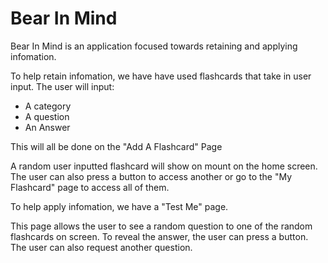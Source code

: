 # Bear In Mind

Bear In Mind is an application focused towards retaining and applying infomation. 

To help retain infomation, we have have used flashcards that take in user input. The user will input:

- A category
- A question
- An Answer

This will all be done on the "Add A Flashcard" Page

A random user inputted flashcard will show on mount on the home screen. The user can also press a button to access another or go to the "My Flashcard" page to access all of them.

To help apply infomation, we have a "Test Me" page. 

This page allows the user to see a random question to one of the random flashcards on screen. To reveal the answer, the user can press a button. The user can also request another question.

